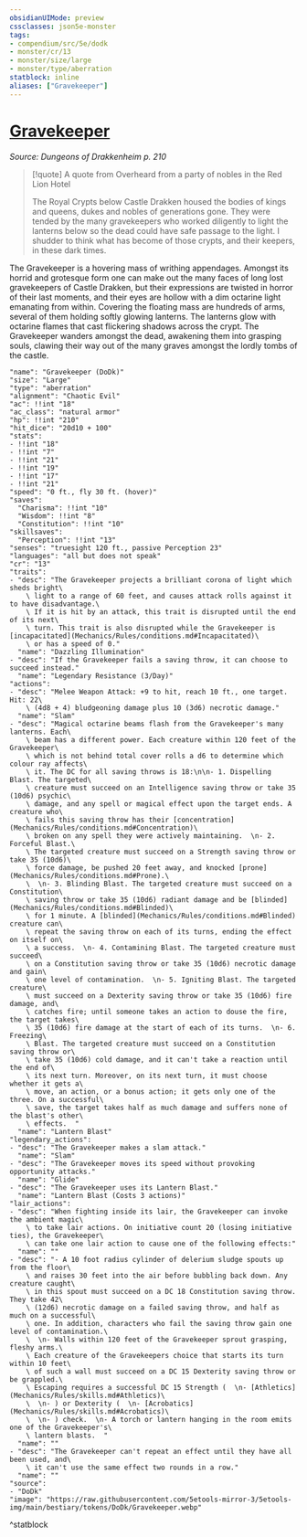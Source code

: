 ```yaml
---
obsidianUIMode: preview
cssclasses: json5e-monster
tags:
- compendium/src/5e/dodk
- monster/cr/13
- monster/size/large
- monster/type/aberration
statblock: inline
aliases: ["Gravekeeper"]
---
```

# [Gravekeeper](Mechanics\bestiary\aberration/gravekeeper-dodk.md)
*Source: Dungeons of Drakkenheim p. 210*  

> [!quote] A quote from Overheard from a party of nobles in the Red Lion Hotel  
> 
> The Royal Crypts below Castle Drakken housed the bodies of kings and queens, dukes and nobles of generations gone. They were tended by the many gravekeepers who worked diligently to light the lanterns below so the dead could have safe passage to the light. I shudder to think what has become of those crypts, and their keepers, in these dark times.

The Gravekeeper is a hovering mass of writhing appendages. Amongst its horrid and grotesque form one can make out the many faces of long lost gravekeepers of Castle Drakken, but their expressions are twisted in horror of their last moments, and their eyes are hollow with a dim octarine light emanating from within. Covering the floating mass are hundreds of arms, several of them holding softly glowing lanterns. The lanterns glow with octarine flames that cast flickering shadows across the crypt. The Gravekeeper wanders amongst the dead, awakening them into grasping souls, clawing their way out of the many graves amongst the lordly tombs of the castle.


```statblock
"name": "Gravekeeper (DoDk)"
"size": "Large"
"type": "aberration"
"alignment": "Chaotic Evil"
"ac": !!int "18"
"ac_class": "natural armor"
"hp": !!int "210"
"hit_dice": "20d10 + 100"
"stats":
- !!int "18"
- !!int "7"
- !!int "21"
- !!int "19"
- !!int "17"
- !!int "21"
"speed": "0 ft., fly 30 ft. (hover)"
"saves":
  "Charisma": !!int "10"
  "Wisdom": !!int "8"
  "Constitution": !!int "10"
"skillsaves":
  "Perception": !!int "13"
"senses": "truesight 120 ft., passive Perception 23"
"languages": "all but does not speak"
"cr": "13"
"traits":
- "desc": "The Gravekeeper projects a brilliant corona of light which sheds bright\
    \ light to a range of 60 feet, and causes attack rolls against it to have disadvantage.\
    \ If it is hit by an attack, this trait is disrupted until the end of its next\
    \ turn. This trait is also disrupted while the Gravekeeper is [incapacitated](Mechanics/Rules/conditions.md#Incapacitated)\
    \ or has a speed of 0."
  "name": "Dazzling Illumination"
- "desc": "If the Gravekeeper fails a saving throw, it can choose to succeed instead."
  "name": "Legendary Resistance (3/Day)"
"actions":
- "desc": "Melee Weapon Attack: +9 to hit, reach 10 ft., one target. Hit: 22\
    \ (4d8 + 4) bludgeoning damage plus 10 (3d6) necrotic damage."
  "name": "Slam"
- "desc": "Magical octarine beams flash from the Gravekeeper's many lanterns. Each\
    \ beam has a different power. Each creature within 120 feet of the Gravekeeper\
    \ which is not behind total cover rolls a d6 to determine which colour ray affects\
    \ it. The DC for all saving throws is 18:\n\n- 1. Dispelling Blast. The targeted\
    \ creature must succeed on an Intelligence saving throw or take 35 (10d6) psychic\
    \ damage, and any spell or magical effect upon the target ends. A creature who\
    \ fails this saving throw has their [concentration](Mechanics/Rules/conditions.md#Concentration)\
    \ broken on any spell they were actively maintaining.  \n- 2. Forceful Blast.\
    \ The targeted creature must succeed on a Strength saving throw or take 35 (10d6)\
    \ force damage, be pushed 20 feet away, and knocked [prone](Mechanics/Rules/conditions.md#Prone).\
    \  \n- 3. Blinding Blast. The targeted creature must succeed on a Constitution\
    \ saving throw or take 35 (10d6) radiant damage and be [blinded](Mechanics/Rules/conditions.md#Blinded)\
    \ for 1 minute. A [blinded](Mechanics/Rules/conditions.md#Blinded) creature can\
    \ repeat the saving throw on each of its turns, ending the effect on itself on\
    \ a success.  \n- 4. Contamining Blast. The targeted creature must succeed\
    \ on a Constitution saving throw or take 35 (10d6) necrotic damage and gain\
    \ one level of contamination.  \n- 5. Igniting Blast. The targeted creature\
    \ must succeed on a Dexterity saving throw or take 35 (10d6) fire damage, and\
    \ catches fire; until someone takes an action to douse the fire, the target takes\
    \ 35 (10d6) fire damage at the start of each of its turns.  \n- 6. Freezing\
    \ Blast. The targeted creature must succeed on a Constitution saving throw or\
    \ take 35 (10d6) cold damage, and it can't take a reaction until the end of\
    \ its next turn. Moreover, on its next turn, it must choose whether it gets a\
    \ move, an action, or a bonus action; it gets only one of the three. On a successful\
    \ save, the target takes half as much damage and suffers none of the blast's other\
    \ effects.  "
  "name": "Lantern Blast"
"legendary_actions":
- "desc": "The Gravekeeper makes a slam attack."
  "name": "Slam"
- "desc": "The Gravekeeper moves its speed without provoking opportunity attacks."
  "name": "Glide"
- "desc": "The Gravekeeper uses its Lantern Blast."
  "name": "Lantern Blast (Costs 3 actions)"
"lair_actions":
- "desc": "When fighting inside its lair, the Gravekeeper can invoke the ambient magic\
    \ to take lair actions. On initiative count 20 (losing initiative ties), the Gravekeeper\
    \ can take one lair action to cause one of the following effects:"
  "name": ""
- "desc": "- A 10 foot radius cylinder of delerium sludge spouts up from the floor\
    \ and raises 30 feet into the air before bubbling back down. Any creature caught\
    \ in this spout must succeed on a DC 18 Constitution saving throw. They take 42\
    \ (12d6) necrotic damage on a failed saving throw, and half as much on a successful\
    \ one. In addition, characters who fail the saving throw gain one level of contamination.\
    \  \n- Walls within 120 feet of the Gravekeeper sprout grasping, fleshy arms.\
    \ Each creature of the Gravekeepers choice that starts its turn within 10 feet\
    \ of such a wall must succeed on a DC 15 Dexterity saving throw or be grappled.\
    \ Escaping requires a successful DC 15 Strength (  \n- [Athletics](Mechanics/Rules/skills.md#Athletics)\
    \  \n- ) or Dexterity (  \n- [Acrobatics](Mechanics/Rules/skills.md#Acrobatics)\
    \  \n- ) check.  \n- A torch or lantern hanging in the room emits one of the Gravekeeper's\
    \ lantern blasts.  "
  "name": ""
- "desc": "The Gravekeeper can't repeat an effect until they have all been used, and\
    \ it can't use the same effect two rounds in a row."
  "name": ""
"source":
- "DoDk"
"image": "https://raw.githubusercontent.com/5etools-mirror-3/5etools-img/main/bestiary/tokens/DoDk/Gravekeeper.webp"
```
^statblock